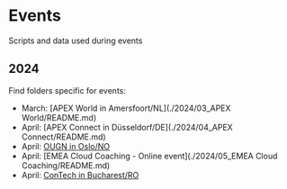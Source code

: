 # Events

Scripts and data used during events

## 2024

Find folders specific for events:

- March: [APEX World in Amersfoort/NL](./2024/03_APEX World/README.md)
- April: [APEX Connect in Düsseldorf/DE](./2024/04_APEX Connect/README.md)
- April: [OUGN in Oslo/NO](./2024/04_OUGN/README.md)
- April: [EMEA Cloud Coaching - Online event](./2024/05_EMEA Cloud Coaching/README.md)
- April: [ConTech in Bucharest/RO](./2024/05_Contech/README.md)
